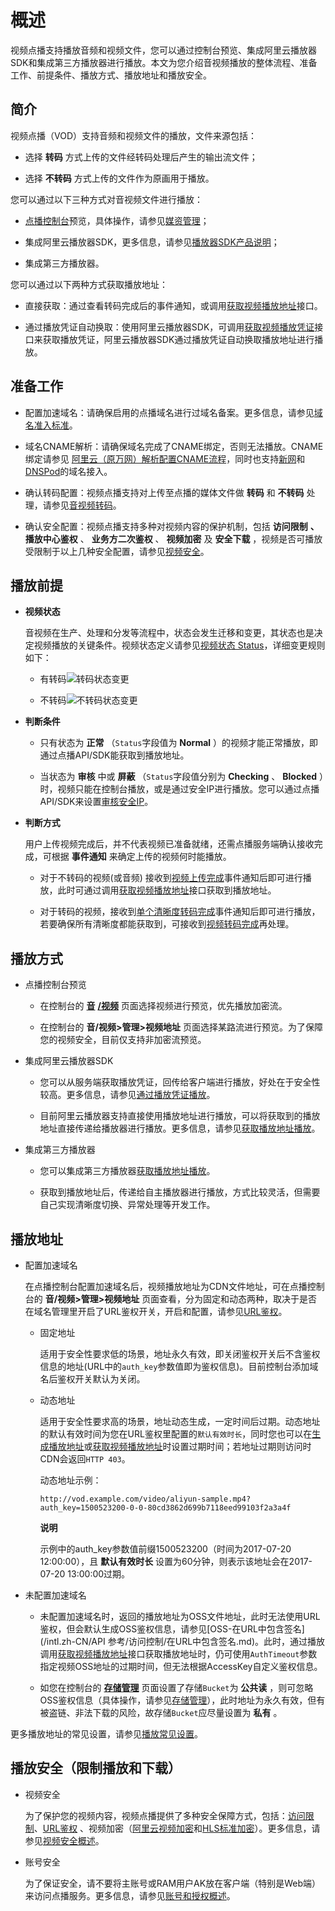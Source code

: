 概述 
=======================

视频点播支持播放音频和视频文件，您可以通过控制台预览、集成阿里云播放器SDK和集成第三方播放器进行播放。本文为您介绍音视频播放的整体流程、准备工作、前提条件、播放方式、播放地址和播放安全。

简介 
-----------------------

视频点播（VOD）支持音频和视频文件的播放，文件来源包括：

* 选择 **转码** 方式上传的文件经转码处理后产生的输出流文件；

  

* 选择 **不转码** 方式上传的文件作为原画用于播放。

  




您可以通过以下三种方式对音视频文件进行播放：

* [点播控制台](https://vod.console.aliyun.com/#/media/video/list)预览，具体操作，请参见[媒资管理](/intl.zh-CN/控制台指南/媒资库/媒资管理.md)；

  

* 集成阿里云播放器SDK，更多信息，请参见[播放器SDK产品说明](/intl.zh-CN/播放器SDK/产品说明.md)；

  

* 集成第三方播放器。

  




您可以通过以下两种方式获取播放地址：

* 直接获取：通过查看转码完成后的事件通知，或调用[获取视频播放地址](/intl.zh-CN/服务端API/音视频播放/获取视频播放地址.md)接口。

  

* 通过播放凭证自动换取：使用阿里云播放器SDK，可调用[获取视频播放凭证](/intl.zh-CN/服务端API/音视频播放/获取视频播放凭证.md)接口来获取播放凭证，阿里云播放器SDK通过播放凭证自动换取播放地址进行播放。

  




准备工作 
-------------------------

* 配置加速域名：请确保启用的点播域名进行过域名备案。更多信息，请参见[域名准入标准](/intl.zh-CN/控制台指南/域名管理/域名准入标准.md)。

  

* 域名CNAME解析：请确保域名完成了CNAME绑定，否则无法播放。CNAME绑定请参见 [阿里云（原万网）解析配置CNAME流程](/intl.zh-CN/控制台指南/域名管理/配置CNAME/阿里云（原万网）解析配置CNAME流程.md)，同时也支持[新网](/intl.zh-CN/控制台指南/域名管理/配置CNAME/新网配置CNAME流程.md)和[DNSPod](/intl.zh-CN/控制台指南/域名管理/配置CNAME/DNSPod配置CNAME流程.md)的域名接入。

  

* 确认转码配置：视频点播支持对上传至点播的媒体文件做 **转码** 和 **不转码** 处理，请参见[音视频转码](/intl.zh-CN/开发指南/媒体处理/音视频转码.md)。

  

* 确认安全配置：视频点播支持多种对视频内容的保护机制，包括 **访问限制** **、播放中心鉴权** 、 **业务方二次鉴权** 、 **视频加密** 及 **安全下载** ，视频是否可播放受限制于以上几种安全配置，请参见[视频安全](/intl.zh-CN/开发指南/视频安全/概述.md)。

  




播放前提 
-------------------------

* **视频状态** 

  音视频在生产、处理和分发等流程中，状态会发生迁移和变更，其状态也是决定视频播放的关键条件。视频状态定义请参见[视频状态 Status](/intl.zh-CN/服务端API/附录/基本数据类型.md)，详细变更规则如下：
  * 有转码![转码状态变更 ](https://static-aliyun-doc.oss-accelerate.aliyuncs.com/assets/img/zh-CN/8173826061/p178262.png)

    
  
  * 不转码![不转码状态变更 ](https://static-aliyun-doc.oss-accelerate.aliyuncs.com/assets/img/zh-CN/9820926061/p178263.png)

    
  

  

* **判断条件** 

  * 只有状态为 **正常** （`Status`字段值为 **Normal** ）的视频才能正常播放，即通过点播API/SDK能获取到播放地址。

    
  
  * 当状态为 **审核** 中或 **屏蔽** （`Status`字段值分别为 **Checking** 、 **Blocked** ）时，视频只能在控制台播放，或是通过安全IP进行播放。您可以通过点播API/SDK来设置[审核安全IP](/intl.zh-CN/开发指南/媒体审核/审核安全IP.md)。

    
  

  

* **判断方式** 

  用户上传视频完成后，并不代表视频已准备就绪，还需点播服务端确认接收完成，可根据 **事件通知** 来确定上传的视频何时能播放。
  * 对于不转码的视频(或音频) 接收到[视频上传完成](/intl.zh-CN/开发指南/事件通知/事件列表/视频上传完成.md)事件通知后即可进行播放，此时可通过调用[获取视频播放地址](/intl.zh-CN/服务端API/音视频播放/获取视频播放地址.md)接口获取到播放地址。

    
  
  * 对于转码的视频，接收到[单个清晰度转码完成](/intl.zh-CN/开发指南/事件通知/事件列表/单个清晰度转码完成.md)事件通知后即可进行播放，若要确保所有清晰度都能获取到，可接收到[视频转码完成](/intl.zh-CN/开发指南/事件通知/事件列表/视频转码完成.md)再处理。

    
  

  




播放方式 
-------------------------

* 点播控制台预览

  * 在控制台的 **[音](https://vod.console.aliyun.com/#/media/video/list)** **[/视频](https://vod.console.aliyun.com/#/media/video/list)** 页面选择视频进行预览，优先播放加密流。

    
  
  * 在控制台的 **音/视频\>管理\>视频地址** 页面选择某路流进行预览。为了保障您的视频安全，目前仅支持非加密流预览。

    
  

  




<!-- -->

* 集成阿里云播放器SDK

  * 您可以从服务端获取播放凭证，回传给客户端进行播放，好处在于安全性较高。更多信息，请参见[通过播放凭证播放](/intl.zh-CN/开发指南/音视频播放/通过播放凭证播放.md)。

    
  
  * 目前阿里云播放器支持直接使用播放地址进行播放，可以将获取到的播放地址直接传递给播放器进行播放。更多信息，请参见[获取播放地址播放](/intl.zh-CN/开发指南/音视频播放/获取播放地址播放.md)。

    
  

  




<!-- -->

* 集成第三方播放器

  * 您可以集成第三方播放器[获取播放地址播放](/intl.zh-CN/开发指南/音视频播放/获取播放地址播放.md)。

    
  
  * 获取到播放地址后，传递给自主播放器进行播放，方式比较灵活，但需要自己实现清晰度切换、异常处理等开发工作。

    
  

  




播放地址 
-------------------------

* 配置加速域名

  在点播控制台配置加速域名后，视频播放地址为CDN文件地址，可在点播控制台的 **音/视频\>管理\>视频地址** 页面查看，分为固定和动态两种，取决于是否在域名管理里开启了URL鉴权开关，开启和配置，请参见[URL鉴权](/intl.zh-CN/开发指南/视频安全/URL鉴权.md)。
  * 固定地址

    适用于安全性要求低的场景，地址永久有效，即关闭鉴权开关后不含鉴权信息的地址(URL中的`auth_key`参数值即为鉴权信息)。目前控制台添加域名后鉴权开关默认为关闭。
    
  
  * 动态地址

    适用于安全性要求高的场景，地址动态生成，一定时间后过期。动态地址的默认有效时间为您在URL鉴权里配置的`默认有效时长`，同时您也可以在[生成播放地址](/intl.zh-CN/开发指南/视频安全/URL鉴权.md)或[获取视频播放地址](/intl.zh-CN/服务端API/音视频播放/获取视频播放地址.md)时设置过期时间；若地址过期则访问时CDN会返回`HTTP 403`。

    动态地址示例：

        http://vod.example.com/video/aliyun-sample.mp4?auth_key=1500523200-0-0-80cd3862d699b7118eed99103f2a3a4f

    
    **说明**

    示例中的auth_key参数值前缀1500523200（时间为2017-07-20 12:00:00），且 **默认有效时长** 设置为60分钟，则表示该地址会在2017-07-20 13:00:00过期。
    
  

  




<!-- -->

* 未配置加速域名

  * 未配置加速域名时，返回的播放地址为OSS文件地址，此时无法使用URL鉴权，但会默认生成OSS鉴权信息，请参见[OSS-在URL中包含签名](/intl.zh-CN/API 参考/访问控制/在URL中包含签名.md)。此时，通过播放调用[获取视频播放地址](/intl.zh-CN/服务端API/音视频播放/获取视频播放地址.md)接口获取播放地址时，仍可使用`AuthTimeout`参数指定视频OSS地址的过期时间，但无法根据AccessKey自定义鉴权信息。

    
  
  * 如您在控制台的 **[存储管理](https://vod.console.aliyun.com/#/storage/list)** 页面设置了存储`Bucket`为 **公共读** ，则可忽略OSS鉴权信息（具体操作，请参见[存储管理](/intl.zh-CN/控制台指南/配置管理/存储管理.md)），此时地址为永久有效，但有被盗链、非法下载的风险，故存储`Bucket`应尽量设置为 **私有** 。

    
  

  




更多播放地址的常见设置，请参见[播放常见设置](/intl.zh-CN/开发指南/音视频播放/播放常见设置.md)。

播放安全（限制播放和下载） 
----------------------------------

* 视频安全

  为了保护您的视频内容，视频点播提供了多种安全保障方式，包括：[访问限制](/intl.zh-CN/开发指南/视频安全/访问限制.md)、[URL鉴权](/intl.zh-CN/开发指南/视频安全/URL鉴权.md) 、视频加密（[阿里云视频加密](/intl.zh-CN/开发指南/视频安全/阿里云视频加密.md)和[HLS标准加密](/intl.zh-CN/开发指南/视频安全/HLS标准加密.md)）。更多信息，请参见[视频安全概述](/intl.zh-CN/开发指南/视频安全/概述.md)。
  

* 账号安全

  为了保证安全，请不要将主账号或RAM用户AK放在客户端（特别是Web端）来访问点播服务。更多信息，请参见[账号和授权概述](/intl.zh-CN/开发指南/账号和授权/概述.md)。
  



